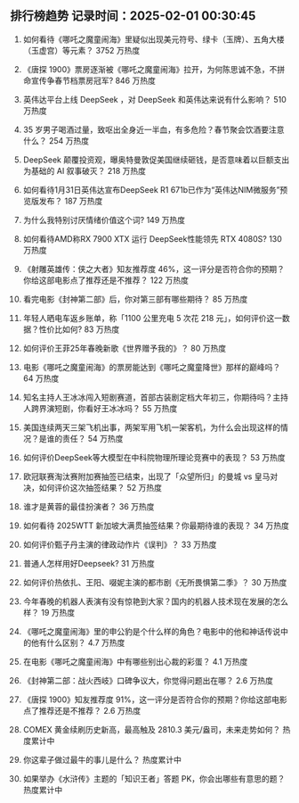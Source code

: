 
## 排行榜趋势 记录时间：2025-02-01 00:30:45
  
  1. 如何看待《哪吒之魔童闹海》里疑似出现美元符号、绿卡（玉牌）、五角大楼（玉虚宫）等元素？ 3752 万热度
    
  2. 《唐探  1900》票房逐渐被《哪吒之魔童闹海》拉开，为何陈思诚不急，不拼命宣传争春节档票房冠军? 846 万热度
    
  3. 英伟达平台上线 DeepSeek ，对 DeepSeek 和英伟达来说有什么影响？ 510 万热度
    
  4. 35 岁男子喝酒过量，致呕出全身近一半血，有多危险？春节聚会饮酒要注意什么？ 254 万热度
    
  5. DeepSeek 颠覆投资观，曝奥特曼敦促美国继续砸钱，是否意味着以巨额支出为基础的 AI 叙事破灭？ 218 万热度
    
  6. 如何看待1月31日英伟达宣布DeepSeek R1 671b已作为“英伟达NIM微服务”预览版发布？ 187 万热度
    
  7. 为什么我特别讨厌情绪价值这个词? 149 万热度
    
  8. 如何看待AMD称RX 7900 XTX 运行 DeepSeek性能领先 RTX 4080S? 130 万热度
    
  9. 《射雕英雄传：侠之大者》知友推荐度 46%，这一评分是否符合你的预期？你给这部电影点了推荐还是不推荐？ 122 万热度
    
  10. 看完电影《封神第二部》后，你对第三部有哪些期待？ 85 万热度
    
  11. 年轻人晒电车返乡账单，称「1100 公里充电 5 次花 218 元」，如何评价这一数据？性价比如何? 83 万热度
    
  12. 如何评价王菲25年春晚新歌《世界赠予我的》？ 80 万热度
    
  13. 电影《哪吒之魔童闹海》的票房能达到《哪吒之魔童降世》那样的巅峰吗？ 64 万热度
    
  14. 知名主持人王冰冰闯入短剧赛道，首部古装剧定档大年初三，你期待吗？主持人跨界演短剧，你看好王冰冰吗？ 55 万热度
    
  15. 美国连续两天三架飞机出事，两架军用飞机一架客机，为什么会出现这样的情况？是谁的责任？ 54 万热度
    
  16. 如何评价DeepSeek等大模型在中科院物理所理论竞赛中的表现？ 53 万热度
    
  17. 欧冠联赛淘汰赛附加赛抽签已结束，出现了「众望所归」的曼城 vs 皇马对决，如何评价这次抽签结果？ 52 万热度
    
  18. 谁才是黄蓉的最佳扮演者？ 36 万热度
    
  19. 如何看待 2025WTT 新加坡大满贯抽签结果？你最期待谁的表现？ 34 万热度
    
  20. 如何评价甄子丹主演的律政动作片《误判》？ 33 万热度
    
  21. 普通人怎样用好Deepseek? 31 万热度
    
  22. 如何评价热依扎、王阳、啜妮主演的都市剧《无所畏惧第二季》？ 30 万热度
    
  23. 今年春晚的机器人表演有没有惊艳到大家？国内的机器人技术现在发展的怎么样？ 19 万热度
    
  24. 《哪吒之魔童闹海》里的申公豹是个什么样的角色？电影中的他和神话传说中的他有什么区别？ 4.7 万热度
    
  25. 在电影《哪吒之魔童闹海》中有哪些别出心裁的彩蛋？ 4.1 万热度
    
  26. 《封神第二部：战火西岐》口碑争议大，你觉得问题出在哪？ 2.6 万热度
    
  27. 《唐探 1900》知友推荐度 91%，这一评分是否符合你的预期？你给这部电影点了推荐还是不推荐？ 2.6 万热度
    
  28. COMEX 黄金续刷历史新高，最高触及 2810.3 美元/盎司，未来走势如何？ 热度累计中
    
  29. 你这辈子做过最牛的事儿是什么？ 热度累计中
    
  30. 如果举办《水浒传》主题的「知识王者」答题 PK，你会出哪些有意思的题？ 热度累计中
    